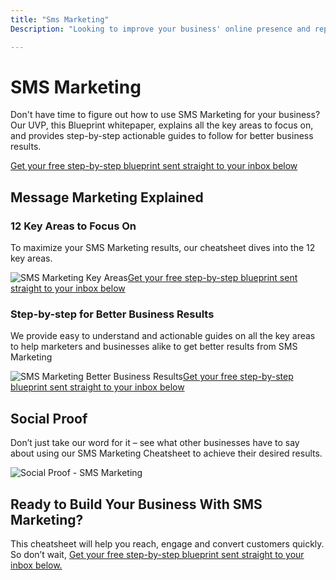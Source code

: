 ```yaml
---
title: "Sms Marketing"
Description: "Looking to improve your business' online presence and reputation? SMS Marketing can help! Try our services to promote your products, increase sales, and raise awareness - all with the power of text messages. Get started today with SMS Marketing!"

---
```


<h1>SMS Marketing</h1><p>Don't have time to figure out how to use SMS Marketing for your business? Our UVP, this Blueprint whitepaper, explains all the key areas to focus on, and provides step-by-step actionable guides to follow for better business results.</p><a href="/report.pdf" class="btn btn-primary">Get your free step-by-step blueprint sent straight to your inbox below</a><h2>Message Marketing Explained</h2><h3>12 Key Areas to Focus On</h3><p>To maximize your SMS Marketing results, our cheatsheet dives into the 12 key areas.</p><img src="/img/key-areas.jpg" alt="SMS Marketing Key Areas" /><a href="/report.pdf" class="btn btn-primary">Get your free step-by-step blueprint sent straight to your inbox below</a><h3>Step-by-step for Better Business Results</h3><p>We provide easy to understand and actionable guides on all the key areas to help marketers and businesses alike to get better results from SMS Marketing</p><img src="/img/results.jpg" alt="SMS Marketing Better Business Results" /><a href="/report.pdf" class="btn btn-primary">Get your free step-by-step blueprint sent straight to your inbox below</a><h2>Social Proof</h2><p>Don’t just take our word for it – see what other businesses have to say about using our SMS Marketing Cheatsheet to achieve their desired results.</p><img src='/img/social-proof.jpg' alt="Social Proof - SMS Marketing" /><h2>Ready to Build Your Business With SMS Marketing?</h2><p>This cheatsheet will help you reach, engage and convert customers quickly. So don’t wait,  <a href="/report.pdf" class="btn btn-primary">Get your free step-by-step blueprint sent straight to your inbox below.</a></p>